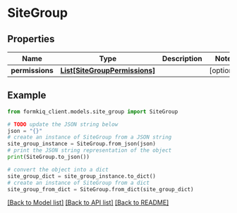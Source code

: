 # SiteGroup


## Properties

Name | Type | Description | Notes
------------ | ------------- | ------------- | -------------
**permissions** | [**List[SiteGroupPermissions]**](SiteGroupPermissions.md) |  | [optional] 

## Example

```python
from formkiq_client.models.site_group import SiteGroup

# TODO update the JSON string below
json = "{}"
# create an instance of SiteGroup from a JSON string
site_group_instance = SiteGroup.from_json(json)
# print the JSON string representation of the object
print(SiteGroup.to_json())

# convert the object into a dict
site_group_dict = site_group_instance.to_dict()
# create an instance of SiteGroup from a dict
site_group_from_dict = SiteGroup.from_dict(site_group_dict)
```
[[Back to Model list]](../README.md#documentation-for-models) [[Back to API list]](../README.md#documentation-for-api-endpoints) [[Back to README]](../README.md)


